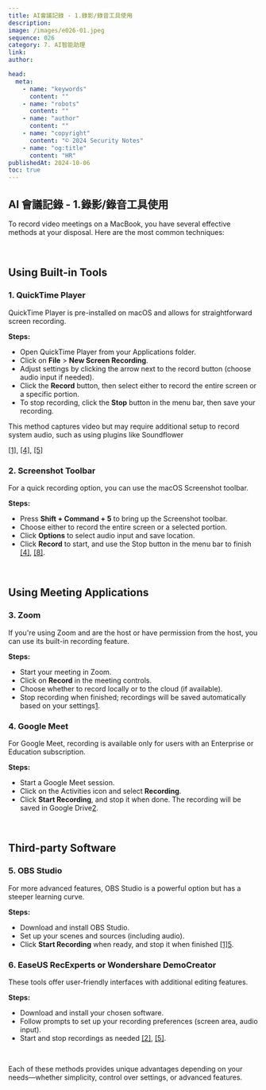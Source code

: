 ```yaml
---
title: AI會議記錄 - 1.錄影/錄音工具使用
description:
image: /images/e026-01.jpeg
sequence: 026
category: 7. AI智能助理
link:
author:

head:
  meta:
    - name: "keywords"
      content: ""
    - name: "robots"
      content: ""
    - name: "author"
      content: ""
    - name: "copyright"
      content: "© 2024 Security Notes"
    - name: "og:title"
      content: "HR"
publishedAt: 2024-10-06
toc: true
---
```


## AI 會議記錄 - 1.錄影/錄音工具使用

To record video meetings on a MacBook, you have several effective methods at your disposal. Here are the most common techniques:

<br>

## **Using Built-in Tools**

### **1. QuickTime Player**

QuickTime Player is pre-installed on macOS and allows for straightforward screen recording.

**Steps:**

- Open QuickTime Player from your Applications folder.
- Click on **File** > **New Screen Recording**.
- Adjust settings by clicking the arrow next to the record button (choose audio input if needed).
- Click the **Record** button, then select either to record the entire screen or a specific portion.
- To stop recording, click the **Stop** button in the menu bar, then save your recording.

This method captures video but may require additional setup to record system audio, such as using plugins like Soundflower

[[1]](https://recorder.easeus.com/screen-recording-tips/how-to-record-zoom-meeting-on-mac.html),
[[4]](https://riverside.fm/blog/how-to-screen-record-on-mac),
[[5]](https://www.movavi.com/support/how-to/mac/how-to-record-video-on-mac.html)

### **2. Screenshot Toolbar**

For a quick recording option, you can use the macOS Screenshot toolbar.

**Steps:**

- Press **Shift + Command + 5** to bring up the Screenshot toolbar.
- Choose either to record the entire screen or a selected portion.
- Click **Options** to select audio input and save location.
- Click **Record** to start, and use the Stop button in the menu bar to finish [[4]](https://riverside.fm/blog/how-to-screen-record-on-mac), [[8]](https://www.avg.com/en/signal/screen-record-mac).

<br>

## **Using Meeting Applications**

### **3. Zoom**

If you're using Zoom and are the host or have permission from the host, you can use its built-in recording feature.

**Steps:**

- Start your meeting in Zoom.
- Click on **Record** in the meeting controls.
- Choose whether to record locally or to the cloud (if available).
- Stop recording when finished; recordings will be saved automatically based on your settings[1](https://recorder.easeus.com/screen-recording-tips/how-to-record-zoom-meeting-on-mac.html).

### **4. Google Meet**

For Google Meet, recording is available only for users with an Enterprise or Education subscription.

**Steps:**

- Start a Google Meet session.
- Click on the Activities icon and select **Recording**.
- Click **Start Recording**, and stop it when done. The recording will be saved in Google Drive[2](https://democreator.wondershare.com/screen-recorder/how-to-record-google-meet-on-mac.html).

<br>

## **Third-party Software**

### **5. OBS Studio**

For more advanced features, OBS Studio is a powerful option but has a steeper learning curve.

**Steps:**

- Download and install OBS Studio.
- Set up your scenes and sources (including audio).
- Click **Start Recording** when ready, and stop it when finished [[1]](https://recorder.easeus.com/screen-recording-tips/how-to-record-zoom-meeting-on-mac.html)[5](https://www.movavi.com/support/how-to/mac/how-to-record-video-on-mac.html).

### **6. EaseUS RecExperts or Wondershare DemoCreator**

These tools offer user-friendly interfaces with additional editing features.

**Steps:**

- Download and install your chosen software.
- Follow prompts to set up your recording preferences (screen area, audio input).
- Start and stop recordings as needed [[2]](https://democreator.wondershare.com/screen-recorder/how-to-record-google-meet-on-mac.html), [[5]](https://www.movavi.com/support/how-to/mac/how-to-record-video-on-mac.html).

<br>

Each of these methods provides unique advantages depending on your needs—whether simplicity, control over settings, or advanced features.
